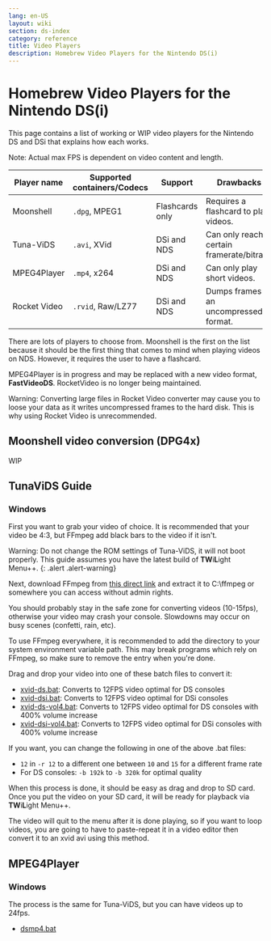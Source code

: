```yaml
---
lang: en-US
layout: wiki
section: ds-index
category: reference
title: Video Players
description: Homebrew Video Players for the Nintendo DS(i)
---
```


# Homebrew Video Players for the Nintendo DS(i)
This page contains a list of working or WIP video players for the Nintendo DS and DSi that explains how each works.

Note: Actual max FPS is dependent on video content and length.

|Player name     |Supported containers/Codecs     |Support         |Drawbacks                                  |Max FPS                                        |Max resolution
|----------------|--------------------------------|----------------|-------------------------------------------|-----------------------------------------------|---------------|
|Moonshell       |`.dpg`, MPEG1                   |Flashcards only |Requires a flashcard to play videos.       |24fps                                          |256x192        |
|Tuna-ViDS       |`.avi`, XVid                    |DSi and NDS     |Can only reach a certain framerate/bitrate.|15fps                                          |256x192        |
|MPEG4Player     |`.mp4`, x264                    |DSi and NDS     |Can only play short videos.                |24fps                                          |256x144        |
|Rocket Video    |`.rvid`, Raw/LZ77               |DSi and NDS     |Dumps frames in an uncompressed format.    |up to 25fps (Progressive) or 50fps (Interlaced)|256x192        |

There are lots of players to choose from. Moonshell is the first on the list because it should be the first thing that comes to mind when playing videos on NDS. However, it requires the user to have a flashcard.

MPEG4Player is in progress and may be replaced with a new video format, **FastVideoDS**. RocketVideo is no longer being maintained.

Warning: Converting large files in Rocket Video converter may cause you to loose your data as it writes uncompressed frames to the hard disk. This is why using Rocket Video is unrecommended.

## Moonshell video conversion (DPG4x)

WIP

## TunaViDS Guide

### Windows
First you want to grab your video of choice. It is recommended that your video be 4:3, but FFmpeg add black bars to the video if it isn't.

Warning: Do not change the ROM settings of Tuna-ViDS, it will not boot properly. This guide assumes you have the latest build of **TW**i**L**ight Menu++.
{: .alert .alert-warning}

Next, download FFmpeg from [this direct link](https://www.gyan.dev/ffmpeg/builds/ffmpeg-git-essentials.7z) and extract it to C:\ffmpeg or somewhere you can access without admin rights.

You should probably stay in the safe zone for converting videos (10-15fps), otherwise your video may crash your console. Slowdowns may occur on busy scenes (confetti, rain, etc).

To use FFmpeg everywhere, it is recommended to add the directory to your system environment variable path. This may break programs which rely on FFmpeg, so make sure to remove the entry when you're done.

Drag and drop your video into one of these batch files to convert it:
- [xvid-ds.bat](/assets/files/xvid-ds.bat): Converts to 12FPS video optimal for DS consoles
- [xvid-dsi.bat](/assets/files/xvid-dsi.bat): Converts to 12FPS video optimal for DSi consoles
- [xvid-ds-vol4.bat](/assets/files/xvid-ds-vol4.bat): Converts to 12FPS video optimal for DS consoles with 400% volume increase
- [xvid-dsi-vol4.bat](/assets/files/xvid-dsi-vol4.bat): Converts to 12FPS video optimal for DSi consoles with 400% volume increase

If you want, you can change the following in one of the above .bat files:
- `12` in `-r 12` to a different one between `10` and `15` for a different frame rate
- For DS consoles: `-b 192k` to `-b 320k` for optimal quality

When this process is done, it should be easy as drag and drop to SD card. Once you put the video on your SD card, it will be ready for playback via **TW**i**L**ight Menu++.

The video will quit to the menu after it is done playing, so if you want to loop videos, you are going to have to paste-repeat it in a video editor then convert it to an xvid avi using this method.

## MPEG4Player

### Windows

The process is the same for Tuna-ViDS, but you can have videos up to 24fps.
- [dsmp4.bat](/assets/files/dsmp4.bat)
